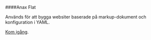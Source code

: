 ####Anax Flat

Används för att bygga websiter baserade på markup-dokument och konfiguration i YAML.

[Kom igång](http://dbwebb.se/kunskap/bygg-me-sida-med-anax-flat).
